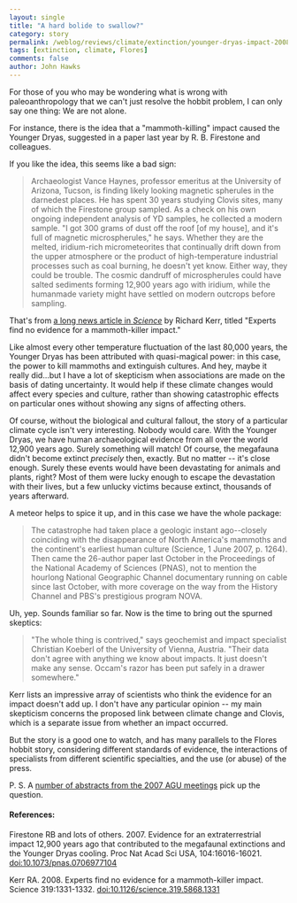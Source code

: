 ```yaml
---
layout: single 
title: "A hard bolide to swallow?" 
category: story
permalink: /weblog/reviews/climate/extinction/younger-dryas-impact-2008.html
tags: [extinction, climate, Flores] 
comments: false 
author: John Hawks 
---
```



<p>
For those of you who may be wondering what is wrong with paleoanthropology that we can't just resolve the hobbit problem, I can only say one thing: We are not alone. 
</p>

<p>
For instance, there is the idea that a "mammoth-killing" impact caused the Younger Dryas, suggested in a paper last year by R. B. Firestone and colleagues. 
</p>

<p>
If you like the idea, this seems like a bad sign: 
</p>

<blockquote>Archaeologist Vance Haynes, professor emeritus at the University of Arizona, Tucson, is finding likely looking magnetic spherules in the darnedest places. He has spent 30 years studying Clovis sites, many of which the Firestone group sampled. As a check on his own ongoing independent analysis of YD samples, he collected a modern sample. "I got 300 grams of dust off the roof [of my house], and it's full of magnetic microspherules," he says. Whether they are the melted, iridium-rich micrometeorites that continually drift down from the upper atmosphere or the product of high-temperature industrial processes such as coal burning, he doesn't yet know. Either way, they could be trouble. The cosmic dandruff of microspherules could have salted sediments forming 12,900 years ago with iridium, while the humanmade variety might have settled on modern outcrops before sampling.</blockquote>

<p>
That's from <a href="http://dx.doi.org/10.1126/science.319.5868.1331">a long news article in <i>Science</i></a> by Richard Kerr, titled "Experts find no evidence for a mammoth-killer impact." 
</p>

<p>
Like almost every other temperature fluctuation of the last 80,000 years, the Younger Dryas has been attributed with quasi-magical power: in this case, the power to kill mammoths and extinguish cultures. And hey, maybe it really did...but I have a lot of skepticism when associations are made on the basis of dating uncertainty. It would help if these climate changes would affect every species and culture, rather than showing catastrophic effects on particular ones without showing any signs of affecting others. 
</p>

<p>
Of course, without the biological and cultural fallout, the story of a particular climate cycle isn't very interesting. Nobody would care. With the Younger Dryas, we have human archaeological evidence from all over the world 12,900 years ago. Surely something will match! Of course, the megafauna didn't become extinct <i>precisely</i> then, exactly. But no matter -- it's close enough. Surely these events would have been devastating for animals and plants, right? Most of them were lucky enough to escape the devastation with their lives, but a few unlucky victims because extinct, thousands of years afterward. 
</p>

<p>
A meteor helps to spice it up, and in this case we have the whole package: 
</p>

<blockquote>The catastrophe had taken place a geologic instant ago--closely coinciding with the disappearance of North America's mammoths and the continent's earliest human culture (Science, 1 June 2007, p. 1264). Then came the 26-author paper last October in the Proceedings of the National Academy of Sciences (PNAS), not to mention the hourlong National Geographic Channel documentary running on cable since last October, with more coverage on the way from the History Channel and PBS's prestigious program NOVA.</blockquote>

<p>
Uh, yep. Sounds familiar so far. Now is the time to bring out the spurned skeptics: 
</p>

<blockquote>"The whole thing is contrived," says geochemist and impact specialist Christian Koeberl of the University of Vienna, Austria. "Their data don't agree with anything we know about impacts. It just doesn't make any sense. Occam's razor has been put safely in a drawer somewhere."</blockquote>

<p>
Kerr lists an impressive array of scientists who think the evidence for an impact doesn't add up. I don't have any particular opinion -- my main skepticism concerns the proposed link between climate change and Clovis, which is a separate issue from whether an impact occurred. 
</p>

<p>
But the story is a good one to watch, and has many parallels to the Flores hobbit story, considering different standards of evidence, the interactions of specialists from different scientific specialties, and the use (or abuse) of the press. 
</p>

<p>
P. S. A <a href="http://www.agu.org.ezproxy.library.wisc.edu/cgi-bin/SFgate/SFgate?&listenv=table&multiple=1&range=1&directget=1&application=sm07&database=%2Fdata%2Fepubs%2Fwais%2Findexes%2Fsm07%2Fsm07&maxhits=200&=%22PP43A%22">number of abstracts from the 2007 AGU meetings</a> pick up the question. 
</p>

<h4>References:</h4>

<p class="cite">Firestone RB and lots of others. 2007. Evidence for an extraterrestrial impact 12,900 years ago that contributed to the megafaunal extinctions and the Younger Dryas cooling. Proc Nat Acad Sci USA, 104:16016-16021. <a href="http://dx.doi.org/10.1073/pnas.0706977104">doi:10.1073/pnas.0706977104</a></p>

<p class="cite">Kerr RA. 2008. Experts find no evidence for a mammoth-killer impact. Science 319:1331-1332. <a href="http://dx.doi.org/10.1126/science.319.5868.1331">doi:10.1126/science.319.5868.1331</a></p>

